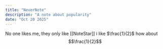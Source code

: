 ```yaml
---
title: "NeverNote"
description: "A note about popularity"
date: "Oct 20 2025"
---
```


No one likes me, they only like [[NoteStar]]
i like $\frac{1}{2}$
how about $$\frac{1}{2}$$

